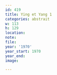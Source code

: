 ```yaml
---
id: 419
title: Ying et Yang 1
categories: abstrait
w: 113
h: 129
location:
note:
file:
year: '1970'
year_start: 1970
year_end:
image:

---
```

